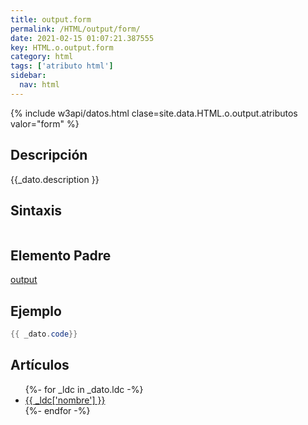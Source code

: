 ```yaml
---
title: output.form
permalink: /HTML/output/form/
date: 2021-02-15 01:07:21.387555
key: HTML.o.output.form
category: html
tags: ['atributo html']
sidebar: 
  nav: html
---
```


{% include w3api/datos.html clase=site.data.HTML.o.output.atributos valor="form" %}

## Descripción
{{_dato.description }}

## Sintaxis
~~~html
~~~

## Elemento Padre
[output](/HTML/output/)

## Ejemplo
~~~java
{{ _dato.code}}
~~~

## Artículos
<ul>
{%- for _ldc in _dato.ldc -%}
   <li>
       <a href="{{_ldc['url'] }}">{{ _ldc['nombre'] }}</a>
   </li>
{%- endfor -%}
</ul>

